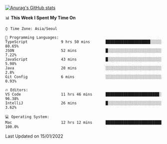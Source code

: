 
<!--
**BHyeonKim/BHyeonKim** is a ✨ _special_ ✨ repository because its `README.md` (this file) appears on your GitHub profile.

Here are some ideas to get you started:

- 🔭 I’m currently working on ...
- 🌱 I’m currently learning ...
- 👯 I’m looking to collaborate on ...
- 🤔 I’m looking for help with ...
- 💬 Ask me about ...
- 📫 How to reach me: ...
- 😄 Pronouns: ...
- ⚡ Fun fact: ...
-->
[![Anurag's GitHub stats](https://github-readme-stats.vercel.app/api?username=BHyeonKim&show_icons=true&theme=dark)
](https://github.com/anuraghazra/github-readme-stats)
<!--START_SECTION:waka-->
📊 **This Week I Spent My Time On** 

```text
⌚︎ Time Zone: Asia/Seoul

💬 Programming Languages: 
TypeScript               9 hrs 50 mins       ████████████████████░░░░░   80.65% 
JSON                     52 mins             █░░░░░░░░░░░░░░░░░░░░░░░░   7.22% 
JavaScript               43 mins             █░░░░░░░░░░░░░░░░░░░░░░░░   5.98% 
Java                     20 mins             ░░░░░░░░░░░░░░░░░░░░░░░░░   2.8% 
Git Config               6 mins              ░░░░░░░░░░░░░░░░░░░░░░░░░   0.93%

🔥 Editors: 
VS Code                  11 hrs 46 mins      ████████████████████████░   96.38% 
IntelliJ                 26 mins             █░░░░░░░░░░░░░░░░░░░░░░░░   3.62%

💻 Operating System: 
Mac                      12 hrs 12 mins      █████████████████████████   100.0%

```


 Last Updated on 15/01/2022
<!--END_SECTION:waka-->


